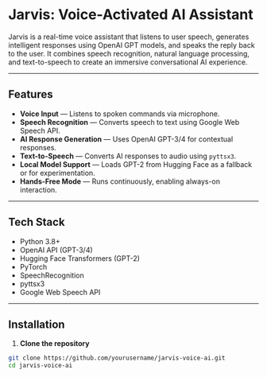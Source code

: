 # Jarvis: Voice-Activated AI Assistant

Jarvis is a real-time voice assistant that listens to user speech, generates intelligent responses using OpenAI GPT models, 
and speaks the reply back to the user. It combines speech recognition, natural language processing, and text-to-speech to 
create an immersive conversational AI experience.

---

## Features
- **Voice Input** — Listens to spoken commands via microphone.
- **Speech Recognition** — Converts speech to text using Google Web Speech API.
- **AI Response Generation** — Uses OpenAI GPT-3/4 for contextual responses.
- **Text-to-Speech** — Converts AI responses to audio using `pyttsx3`.
- **Local Model Support** — Loads GPT-2 from Hugging Face as a fallback or for experimentation.
- **Hands-Free Mode** — Runs continuously, enabling always-on interaction.

---

## Tech Stack
- Python 3.8+
- OpenAI API (GPT-3/4)
- Hugging Face Transformers (GPT-2)
- PyTorch
- SpeechRecognition
- pyttsx3
- Google Web Speech API

---

## Installation

1. **Clone the repository**
```bash
git clone https://github.com/yourusername/jarvis-voice-ai.git
cd jarvis-voice-ai
